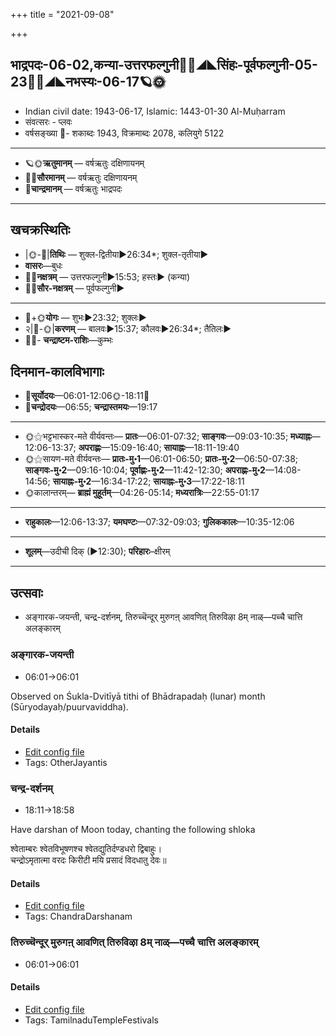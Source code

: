 +++
title = "2021-09-08"

+++
## भाद्रपदः-06-02,कन्या-उत्तरफल्गुनी🌛🌌◢◣सिंहः-पूर्वफल्गुनी-05-23🌌🌞◢◣नभस्यः-06-17🪐🌞
- Indian civil date: 1943-06-17, Islamic: 1443-01-30 Al-Muḥarram
- संवत्सरः - प्लवः
- वर्षसङ्ख्या 🌛- शकाब्दः 1943, विक्रमाब्दः 2078, कलियुगे 5122
___________________
- 🪐🌞**ऋतुमानम्** — वर्षऋतुः दक्षिणायनम्
- 🌌🌞**सौरमानम्** — वर्षऋतुः दक्षिणायनम्
- 🌛**चान्द्रमानम्** — वर्षऋतुः भाद्रपदः
___________________


## खचक्रस्थितिः
- |🌞-🌛|**तिथिः** — शुक्ल-द्वितीया►26:34*; शुक्ल-तृतीया►  
- **वासरः**—बुधः  
- 🌌🌛**नक्षत्रम्** — उत्तरफल्गुनी►15:53; हस्तः► (कन्या)  
- 🌌🌞**सौर-नक्षत्रम्** — पूर्वफल्गुनी►  
___________________
- 🌛+🌞**योगः** — शुभः►23:32; शुक्लः►  
- २|🌛-🌞|**करणम्** — बालवः►15:37; कौलवः►26:34*; तैतिलः►  
- 🌌🌛- **चन्द्राष्टम-राशिः**—कुम्भः  


## दिनमान-कालविभागाः
- 🌅**सूर्योदयः**—06:01-12:06🌞️-18:11🌇  
- 🌛**चन्द्रोदयः**—06:55; **चन्द्रास्तमयः**—19:17  
___________________
- 🌞⚝भट्टभास्कर-मते वीर्यवन्तः— **प्रातः**—06:01-07:32; **साङ्गवः**—09:03-10:35; **मध्याह्नः**—12:06-13:37; **अपराह्णः**—15:09-16:40; **सायाह्नः**—18:11-19:40  
- 🌞⚝सायण-मते वीर्यवन्तः— **प्रातः-मु॰1**—06:01-06:50; **प्रातः-मु॰2**—06:50-07:38; **साङ्गवः-मु॰2**—09:16-10:04; **पूर्वाह्णः-मु॰2**—11:42-12:30; **अपराह्णः-मु॰2**—14:08-14:56; **सायाह्नः-मु॰2**—16:34-17:22; **सायाह्नः-मु॰3**—17:22-18:11  
- 🌞कालान्तरम्— **ब्राह्मं मुहूर्तम्**—04:26-05:14; **मध्यरात्रिः**—22:55-01:17  
___________________
- **राहुकालः**—12:06-13:37; **यमघण्टः**—07:32-09:03; **गुलिककालः**—10:35-12:06  
___________________
- **शूलम्**—उदीची दिक् (►12:30); **परिहारः**–क्षीरम्  
___________________

## उत्सवाः
- अङ्गारक-जयन्ती, चन्द्र-दर्शनम्, तिरुच्चॆन्दूर् मुरुगऩ् आवणित् तिरुविऴा 8म् नाळ्—पच्चै चात्ति अलङ्कारम्
### अङ्गारक-जयन्ती
- 06:01→06:01

Observed on Śukla-Dvitīyā tithi of Bhādrapadaḥ (lunar) month (Sūryodayaḥ/puurvaviddha). 

#### Details
- [Edit config file](https://github.com/jyotisham/adyatithi/tree/master/devatA/graha/lunar_month/tithi/06/02/aGgAraka~jayantI.toml)
- Tags: OtherJayantis


### चन्द्र-दर्शनम्
- 18:11→18:58

Have darshan of Moon today, chanting the following shloka

श्वेताम्बरः श्वेतविभूषणश्च श्वेतद्युतिर्दण्डधरो द्विबाहुः।  
चन्द्रोऽमृतात्मा वरदः किरीटी मयि प्रसादं विदधातु देवः॥



#### Details
- [Edit config file](https://github.com/jyotisham/adyatithi/tree/master/devatA/graha/description_only/candra-darzanam.toml)
- Tags: ChandraDarshanam


### तिरुच्चॆन्दूर् मुरुगऩ् आवणित् तिरुविऴा 8म् नाळ्—पच्चै चात्ति अलङ्कारम्
- 06:01→06:01



#### Details
- [Edit config file](https://github.com/jyotisham/adyatithi/tree/master/temples/Tamil/relative_event/tiruccendUr%20AvaNit%20tiruvizhA%20nir2aivu/offset__-4/tiruccendUr%20murugan2%20AvaNit%20tiruvizhA%20%23%238%23%23m%20nAL%E2%80%94paccai%20cAtti%20alaGkAram.toml)
- Tags: TamilnaduTempleFestivals


